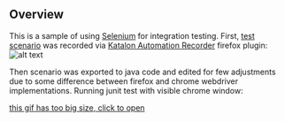 ## Overview
This is a sample of using [Selenium](https://www.seleniumhq.org/) for integration testing.
First, [test scenario](src/test/resources/test_suite_source.html) was recorded via [Katalon Automation Recorder](https://www.katalon.com/resources-center/blog/katalon-automation-recorder) firefox plugin:
![alt text](https://i.imgur.com/Hi0DTHI.png)

Then scenario was exported to java code and edited for few adjustments due to some difference between firefox and chrome webdriver implementations.
Running junit test with visible chrome window:

[this gif has too big size, click to open](https://image.ibb.co/jX3L7S/sel.gif)
